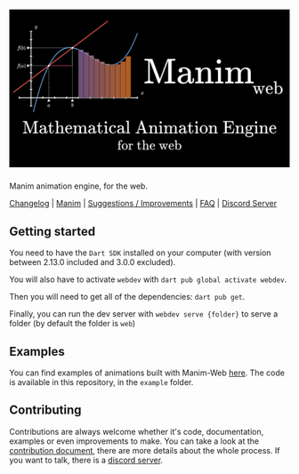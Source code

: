 # ![Manim Web](doc/logo/logo.png)

Manim animation engine, for the web.

[Changelog](CHANGELOG.md) | [Manim](https://github.com/3b1b/manim) | [Suggestions / Improvements](IMPROVEMENTS.md) | [FAQ](FAQ.md) | [Discord Server](https://discord.gg/2vRqjpk247)

## Getting started

You need to have the `Dart SDK` installed on your computer (with version between 2.13.0 included and 3.0.0 excluded).

You will also have to activate `webdev` with `dart pub global activate webdev`.

Then you will need to get all of the dependencies: `dart pub get`.

Finally, you can run the dev server with `webdev serve {folder}` to serve a folder (by default the folder is `web`)

## Examples

You can find examples of animations built with Manim-Web [here](https://hugo-s29.github.io/manim-web/).
The code is available in this repository, in the `example` folder.

## Contributing

Contributions are always welcome whether it's code, documentation, examples or even improvements to make.
You can take a look at the [contribution document](CONTRIBUTING.md), there are more details about the whole process. If you want to talk, there is a [discord server](https://discord.gg/2vRqjpk247).
